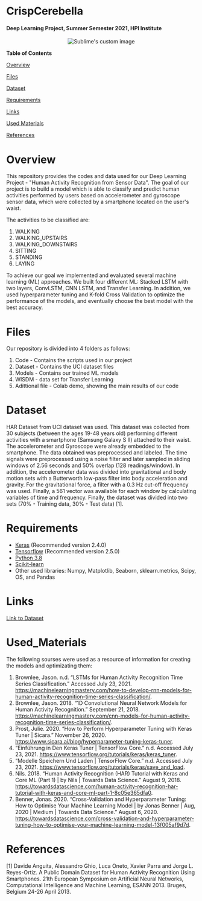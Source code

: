 # CrispCerebella
#### Deep Learning Project, Summer Semester 2021, HPI Institute  

<p align="center">
  <img src="https://user-images.githubusercontent.com/56883449/126058385-eb816667-79ce-4f4a-a6ed-e791f960bee4.png" alt="Sublime's custom image"/>
</p>

**Table of Contents**

[Overview](#Overview)

[Files](#Files)

[Dataset](#Dataset)

[Requirements](#Requirements)

[Links](#Links)

[Used Materials](#Used_Materials)

[References](#References)


# Overview
This repository provides the codes and data used for our Deep Learning Project - "Human Activity Recognition from Sensor Data".
The goal of our project is to build a model which is able to classify and predict human activities performed by users based on accelerometer and gyroscope sensor data, which were collected by a smartphone located on the user's waist. 

The activities to be classified are:
1. WALKING
2. WALKING_UPSTAIRS
3. WALKING_DOWNSTAIRS
4. SITTING
5. STANDING
6. LAYING

To achieve our goal we implemented and evaluated several machine learning (ML) approaches. We built four different ML: Stacked LSTM with two layers, ConvLSTM, CNN LSTM, and Transfer Learning. In addition, we used hyperparameter tuning and K-fold Cross Validation to optimize the performance of the models, and eventually choose the best model with the best accuracy.

# Files
Our repository is divided into 4 folders as follows:
1. Code - Contains the scripts used in our project 
2. Dataset - Contains the UCI dataset files
3. Models - Contains our trained ML models
4. WISDM - data set for Transfer Learning
5. Adittional file - Colab demo, showing the main results of our code

# Dataset
HAR Dataset from UCI dataset was used. This dataset was collected from 30 subjects (between the ages 19-48 years old) performing different activities with a smartphone (Samsung Galaxy S II) attached to their waist. The accelerometer and Gyroscope were already embedded to the smartphone. The data obtained was preprocessed and labeled. The time signals were preprocessed using a noise filter and later sampled in sliding windows of 2.56 seconds and 50\% overlap (128 readings/window). In addition, the accelerometer data was divided into gravitational and body motion sets with a Butterworth low-pass filter into body acceleration and gravity. For the gravitational force, a filter with a 0.3 Hz cut-off frequency was used. Finally, a 561 vector was available for each window by calculating variables of time and frequency. Finally, the dataset was divided into two sets (70% - Training data, 30% - Test data) [1]. 

# Requirements
<ul>
<li><a href="https://github.com/fchollet/keras">Keras</a> (Recommended version 2.4.0)</li>
<li><a href="https://www.tensorflow.org/" rel="nofollow">Tensorflow</a> (Recommended version 2.5.0)</li>
<li><a href="https://www.python.org/" rel="nofollow">Python 3.8</a></li>
<li><a href="http://scikit-learn.org/stable/" rel="nofollow">Scikit-learn</a></li>
<li>Other used libraries: Numpy, Matplotlib, Seaborn, sklearn.metrics, Scipy, OS, and Pandas</li>
</ul>

# Links
[Link to Dataset](https://archive.ics.uci.edu/ml/datasets/Human+Activity+Recognition+Using+Smartphones)

# Used_Materials

The following sourses were used as a resource of information for creating the models and optimizating them:

1. Brownlee, Jason. n.d. “LSTMs for Human Activity Recognition Time Series Classification.” Accessed July 23, 2021. https://machinelearningmastery.com/how-to-develop-rnn-models-for-human-activity-recognition-time-series-classification/.
2. Brownlee, Jason. 2018. “1D Convolutional Neural Network Models for Human Activity Recognition.” September 21, 2018. https://machinelearningmastery.com/cnn-models-for-human-activity-recognition-time-series-classification/.
3. Prost, Julie. 2020. “How to Perform Hyperparameter Tuning with Keras Tuner | Sicara.” November 26, 2020. https://www.sicara.ai/blog/hyperparameter-tuning-keras-tuner.
4. “Einführung in Den Keras Tuner  |  TensorFlow Core.” n.d. Accessed July 23, 2021. https://www.tensorflow.org/tutorials/keras/keras_tuner.
5. “Modelle Speichern Und Laden  |  TensorFlow Core.” n.d. Accessed July 23, 2021. https://www.tensorflow.org/tutorials/keras/save_and_load.
6. Nils. 2018. “Human Activity Recognition (HAR) Tutorial with Keras and Core ML (Part 1) | by Nils | Towards Data Science.” August 9, 2018. https://towardsdatascience.com/human-activity-recognition-har-tutorial-with-keras-and-core-ml-part-1-8c05e365dfa0.
7. Benner, Jonas. 2020. “Cross-Validation and Hyperparameter Tuning: How to Optimise Your Machine Learning Model | by Jonas Benner | Aug, 2020 | Medium | Towards Data Science.” August 6, 2020. https://towardsdatascience.com/cross-validation-and-hyperparameter-tuning-how-to-optimise-your-machine-learning-model-13f005af9d7d.


# References 
[1] Davide Anguita, Alessandro Ghio, Luca Oneto, Xavier Parra and Jorge L. Reyes-Ortiz. A Public Domain Dataset for Human Activity Recognition Using Smartphones. 21th European Symposium on Artificial Neural Networks, Computational Intelligence and Machine Learning, ESANN 2013. Bruges, Belgium 24-26 April 2013. 

